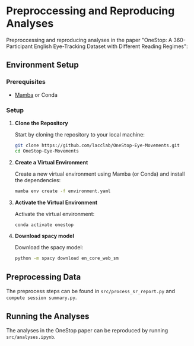 # Preproccessing and Reproducing Analyses 

Preproccessing and reproducing analyses in the paper "OneStop: A 360-Participant English Eye-Tracking Dataset with Different Reading Regimes":

## Environment Setup

### Prerequisites

* [Mamba](https://github.com/conda-forge/miniforge#mambaforge) or Conda

### Setup

1. **Clone the Repository**

    Start by cloning the repository to your local machine:

    ```bash
    git clone https://github.com/lacclab/OneStop-Eye-Movements.git
    cd OneStop-Eye-Movements
    ```

2. **Create a Virtual Environment**

    Create a new virtual environment using Mamba (or Conda) and install the dependencies:

    ```bash
    mamba env create -f environment.yaml
    ```

3. **Activate the Virtual Environment**

    Activate the virtual environment:

    ```bash
    conda activate onestop
    ```

4. **Download spacy model**

    Download the spacy model:

    ```bash
    python -m spacy download en_core_web_sm
    ```

## Preprocessing Data
The preprocess steps can be found in `src/process_sr_report.py` and `compute session summary.py`.


## Running the Analyses

The analyses in the OneStop paper can be reproduced by running `src/analyses.ipynb`.
